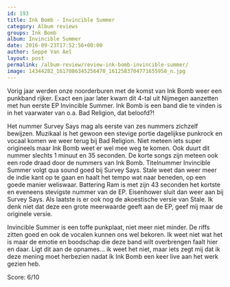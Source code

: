 ```yaml
---
id: 193
title: Ink Bomb - Invincible Summer
category: Album reviews
groups: Ink Bomb
album: Invincible Summer
date: 2016-09-23T17:52:56+00:00
author: Seppe Van Ael
layout: post
permalink: /album-review/review-ink-bomb-invincible-summer/
image: 14344282_1617086345256470_1612583704771655958_n.jpg
---
```

Vorig jaar werden onze noorderburen met de komst van Ink Bomb weer een punkband rijker. Exact een jaar later kwam dit 4-tal uit Nijmegen aanzetten met hun eerste EP Invincible Summer. Ink Bomb is een band die te vinden is in het vaarwater van o.a. Bad Religion, dat beloofd?!

Het nummer Survey Says mag als eerste van zes nummers zichzelf bewijzen. Muzikaal is het gewoon een stevige portie dagelijkse punkrock en vocaal komen we weer terug bij Bad Religion. Niet meteen iets super origineels maar Ink Bomb weet er wel mee weg te komen. Ook duurt dit nummer slechts 1 minuut en 35 seconden. De korte songs zijn meteen ook een rode draad door de nummers van Ink Bomb. Titelnummer Invincible Summer volgt qua sound goed bij Survey Says. Stale weet dan weer meer de indie kant op te gaan en haalt het tempo wat naar beneden, op een goede manier weliswaar. Battering Ram is met zijn 43 seconden het kortste en eveneens stevigste nummer van de EP. Eisenhower sluit dan weer aan bij Survey Says. Als laatste is er ook nog de akoestische versie van Stale. Ik denk niet dat deze een grote meerwaarde geeft aan de EP, geef mij maar de originele versie.

Invincible Summer is een toffe punkplaat, niet meer niet minder. De riffs zitten goed en ook de vocalen kunnen ons wel bekoren. Ik weet niet wat het is maar de emotie en boodschap die deze band wilt overbrengen faalt hier en daar. Ligt dit aan de opnames… ik weet het niet, maar iets zegt mij dat ik deze mening moet herbezien nadat ik Ink Bomb een keer live aan het werk gezien heb.

Score: 6/10